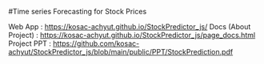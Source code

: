 #Time series Forecasting for Stock Prices 

Web App              :       https://kosac-achyut.github.io/StockPredictor_js/
Docs (About Project) :       https://kosac-achyut.github.io/StockPredictor_js/page_docs.html
Project PPT          :       https://github.com/kosac-achyut/StockPredictor_js/blob/main/public/PPT/StockPrediction.pdf
